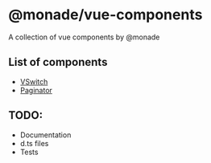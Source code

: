 # @monade/vue-components

A collection of vue components by @monade

## List of components
- [VSwitch](docs/components/VSwitch.md)
- [Paginator](docs/components/VPaginator.md)

## TODO:
- Documentation
- d.ts files
- Tests
